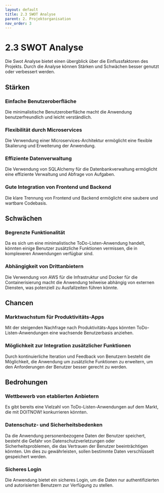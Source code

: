```yaml
---
layout: default
title: 2.3 SWOT Analyse
parent: 2. Projektorganisation
nav_order: 3
---
```


# 2.3 SWOT Analyse

Die Swot Analyse bietet einen übergblick über die Einflussfaktoren des Projekts. Durch die Analyse können Stärken und Schwächen besser genutzt oder verbessert werden.

## Stärken

### Einfache Benutzeroberfläche
Die minimalistische Benutzeroberfläche macht die Anwendung benutzerfreundlich und leicht verständlich.

### Flexibilität durch Microservices
Die Verwendung einer Microservices-Architektur ermöglicht eine flexible Skalierung und Erweiterung der Anwendung.

### Effiziente Datenverwaltung
Die Verwendung von SQLAlchemy für die Datenbankverwaltung ermöglicht eine effiziente Verwaltung und Abfrage von Aufgaben.

### Gute Integration von Frontend und Backend
Die klare Trennung von Frontend und Backend ermöglicht eine saubere und wartbare Codebasis.

## Schwächen

### Begrenzte Funktionalität
Da es sich um eine minimalistische ToDo-Listen-Anwendung handelt, könnten einige Benutzer zusätzliche Funktionen vermissen, die in komplexeren Anwendungen verfügbar sind.

### Abhängigkeit von Drittanbietern
Die Verwendung von AWS für die Infrastruktur und Docker für die Containerisierung macht die Anwendung teilweise abhängig von externen Diensten, was potenziell zu Ausfallzeiten führen könnte.

## Chancen

### Marktwachstum für Produktivitäts-Apps
Mit der steigenden Nachfrage nach Produktivitäts-Apps könnten ToDo-Listen-Anwendungen eine wachsende Benutzerbasis anziehen.

### Möglichkeit zur Integration zusätzlicher Funktionen
Durch kontinuierliche Iteration und Feedback von Benutzern besteht die Möglichkeit, die Anwendung um zusätzliche Funktionen zu erweitern, um den Anforderungen der Benutzer besser gerecht zu werden.

## Bedrohungen

### Wettbewerb von etablierten Anbietern
Es gibt bereits eine Vielzahl von ToDo-Listen-Anwendungen auf dem Markt, die mit DOITNOW! konkurrieren könnten.

### Datenschutz- und Sicherheitsbedenken
Da die Anwendung personenbezogene Daten der Benutzer speichert, besteht die Gefahr von Datenschutzverletzungen oder Sicherheitsproblemen, die das Vertrauen der Benutzer beeinträchtigen könnten. Um dies zu gewährleisten, sollen bestimmte Daten verschlüsselt gespeichert werden.

### Sicheres Login
Die Anwendung bietet ein sicheres Login, um die Daten nur authentifizierten und autorisierten Benutzern zur Verfügung zu stellen.
